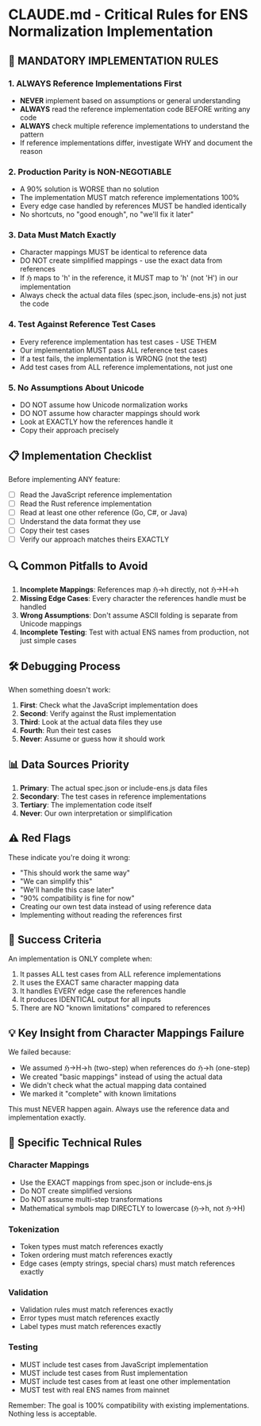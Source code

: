 # CLAUDE.md - Critical Rules for ENS Normalization Implementation

## 🚨 MANDATORY IMPLEMENTATION RULES

### 1. **ALWAYS Reference Implementations First**
- **NEVER** implement based on assumptions or general understanding
- **ALWAYS** read the reference implementation code BEFORE writing any code
- **ALWAYS** check multiple reference implementations to understand the pattern
- If reference implementations differ, investigate WHY and document the reason

### 2. **Production Parity is NON-NEGOTIABLE**
- A 90% solution is WORSE than no solution
- The implementation MUST match reference implementations 100%
- Every edge case handled by references MUST be handled identically
- No shortcuts, no "good enough", no "we'll fix it later"

### 3. **Data Must Match Exactly**
- Character mappings MUST be identical to reference data
- DO NOT create simplified mappings - use the exact data from references
- If ℌ maps to 'h' in the reference, it MUST map to 'h' (not 'H') in our implementation
- Always check the actual data files (spec.json, include-ens.js) not just the code

### 4. **Test Against Reference Test Cases**
- Every reference implementation has test cases - USE THEM
- Our implementation MUST pass ALL reference test cases
- If a test fails, the implementation is WRONG (not the test)
- Add test cases from ALL reference implementations, not just one

### 5. **No Assumptions About Unicode**
- DO NOT assume how Unicode normalization works
- DO NOT assume how character mappings should work
- Look at EXACTLY how the references handle it
- Copy their approach precisely

## 📋 Implementation Checklist

Before implementing ANY feature:

- [ ] Read the JavaScript reference implementation
- [ ] Read the Rust reference implementation  
- [ ] Read at least one other reference (Go, C#, or Java)
- [ ] Understand the data format they use
- [ ] Copy their test cases
- [ ] Verify our approach matches theirs EXACTLY

## 🔍 Common Pitfalls to Avoid

1. **Incomplete Mappings**: References map ℌ→h directly, not ℌ→H→h
2. **Missing Edge Cases**: Every character the references handle must be handled
3. **Wrong Assumptions**: Don't assume ASCII folding is separate from Unicode mappings
4. **Incomplete Testing**: Test with actual ENS names from production, not just simple cases

## 🛠️ Debugging Process

When something doesn't work:

1. **First**: Check what the JavaScript implementation does
2. **Second**: Verify against the Rust implementation
3. **Third**: Look at the actual data files they use
4. **Fourth**: Run their test cases
5. **Never**: Assume or guess how it should work

## 📊 Data Sources Priority

1. **Primary**: The actual spec.json or include-ens.js data files
2. **Secondary**: The test cases in reference implementations
3. **Tertiary**: The implementation code itself
4. **Never**: Our own interpretation or simplification

## ⚠️ Red Flags

These indicate you're doing it wrong:

- "This should work the same way"
- "We can simplify this"
- "We'll handle this case later"
- "90% compatibility is fine for now"
- Creating our own test data instead of using reference data
- Implementing without reading the references first

## 🎯 Success Criteria

An implementation is ONLY complete when:

1. It passes ALL test cases from ALL reference implementations
2. It uses the EXACT same character mapping data
3. It handles EVERY edge case the references handle
4. It produces IDENTICAL output for all inputs
5. There are NO "known limitations" compared to references

## 💡 Key Insight from Character Mappings Failure

We failed because:
- We assumed ℌ→H→h (two-step) when references do ℌ→h (one-step)
- We created "basic mappings" instead of using the actual data
- We didn't check what the actual mapping data contained
- We marked it "complete" with known limitations

This must NEVER happen again. Always use the reference data and implementation exactly.

## 🔧 Specific Technical Rules

### Character Mappings
- Use the EXACT mappings from spec.json or include-ens.js
- Do NOT create simplified versions
- Do NOT assume multi-step transformations
- Mathematical symbols map DIRECTLY to lowercase (ℌ→h, not ℌ→H)

### Tokenization
- Token types must match references exactly
- Token ordering must match references exactly  
- Edge cases (empty strings, special chars) must match references exactly

### Validation
- Validation rules must match references exactly
- Error types must match references exactly
- Label types must match references exactly

### Testing
- MUST include test cases from JavaScript implementation
- MUST include test cases from Rust implementation
- MUST include test cases from at least one other implementation
- MUST test with real ENS names from mainnet

Remember: The goal is 100% compatibility with existing implementations. Nothing less is acceptable.